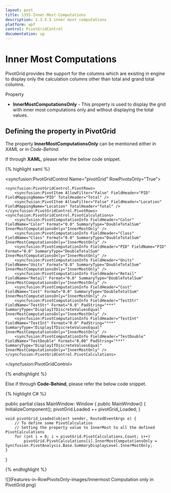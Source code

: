 ```yaml
---
layout: post
title: 1355-Inner-Most-Computations
description: 1.3.5.5 inner most computations
platform: wpf
control: PivotGridControl
documentation: ug
---
```


# Inner Most Computations

PivotGrid provides the support for the columns which are existing in engine to display only the calculation columns other than total and grand total columns.


Property  

* **InnerMostComputationsOnly** - This property is used to display the grid with inner most computations only and without displaying the total values.

## Defining the property in PivotGrid 

The property **InnerMostComputationsOnly** can be mentioned either in *XAML* or in *Code-Behind*. 

If through **XAML**, please refer the below code snippet.

{% highlight xaml %}

<syncfusion:PivotGridControl Name="pivotGrid" RowPivotsOnly="True">

    <syncfusion:PivotGridControl.PivotRows>
        <syncfusion:PivotItem AllowFilter="False" FieldHeader="PID" FieldMappingName="PID" TotalHeader="Total" />
        <syncfusion:PivotItem AllowFilter="False" FieldHeader="Location" FieldMappingName="Location" TotalHeader="Total" />
    </syncfusion:PivotGridControl.PivotRows>
    <syncfusion:PivotGridControl.PivotCalculations>
        <syncfusion:PivotComputationInfo FieldHeader="Color" FieldName="Color" Format="0.0" SummaryType="DoubleTotalSum" InnerMostComputationsOnly="InnerMostOnly" />
        <syncfusion:PivotComputationInfo FieldHeader="Class" FieldName="Class" Format="0.0" SummaryType="DoubleTotalSum" InnerMostComputationsOnly="InnerMostOnly" />
        <syncfusion:PivotComputationInfo FieldHeader="PID" FieldName="PID" Format="0.0" SummaryType="DoubleTotalSum" InnerMostComputationsOnly="InnerMostOnly" />
        <syncfusion:PivotComputationInfo FieldHeader="Units" FieldName="Units" Format="0.0" SummaryType="DoubleTotalSum" InnerMostComputationsOnly="InnerMostOnly" />
        <syncfusion:PivotComputationInfo FieldHeader="Retail" FieldName="Retail" Format="0.0" SummaryType="DoubleTotalSum" InnerMostComputationsOnly="InnerMostOnly" />
        <syncfusion:PivotComputationInfo FieldHeader="Cost" FieldName="Cost" Format="0.0" SummaryType="DoubleTotalSum" InnerMostComputationsOnly="InnerMostOnly" />
        <syncfusion:PivotComputationInfo FieldHeader="TestStr" FieldName="TestStr" Format="0.0" PadString="***" SummaryType="DisplayIfDiscreteValuesEqual" InnerMostComputationsOnly="InnerMostOnly" />
        <syncfusion:PivotComputationInfo FieldHeader="TestInt" FieldName="TestInt" Format="0.0" PadString="***" SummaryType="DisplayIfDiscreteValuesEqual" InnerMostComputationsOnly="InnerMostOnly" />
        <syncfusion:PivotComputationInfo FieldHeader="TestDouble" FieldName="TestDouble" Format="0.00" PadString="***" SummaryType="DisplayIfDiscreteValuesEqual" InnerMostComputationsOnly="InnerMostOnly" />
    </syncfusion:PivotGridControl.PivotCalculations>

</syncfusion:PivotGridControl>


{% endhighlight %}

Else if through **Code-Behind**, please refer the below code snippet.

{% highlight C# %}

public partial class MainWindow: Window {
    public MainWindow() {
        InitializeComponent();
        pivotGrid.Loaded += pivotGrid_Loaded;
    }

    void pivotGrid_Loaded(object sender, RoutedEventArgs e) {
        // To define some PivotCalculatios 
        // Setting the property value to InnerMost to all the defined PivotCalculations
        for (int i = 0; i < pivotGrid.PivotCalculations.Count; i++)
            pivotGrid.PivotCalculations[i].InnerMostComputationsOnly = Syncfusion.PivotAnalysis.Base.SummaryDisplayLevel.InnerMostOnly;
    }
}

{% endhighlight %}

![](Features-in-RowPivotsOnly-images/Innermost Computation only in PivotGrid.png)

